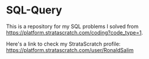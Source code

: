# SQL-Query
This is a repository for my SQL problems I solved from https://platform.stratascratch.com/coding?code_type=1.

Here's a link to check my StrataScratch profile:
https://platform.stratascratch.com/user/RonaldSalim

